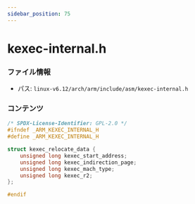 ```yaml
---
sidebar_position: 75
---
```

# kexec-internal.h

### ファイル情報

- パス: `linux-v6.12/arch/arm/include/asm/kexec-internal.h`

### コンテンツ

```h
/* SPDX-License-Identifier: GPL-2.0 */
#ifndef _ARM_KEXEC_INTERNAL_H
#define _ARM_KEXEC_INTERNAL_H

struct kexec_relocate_data {
	unsigned long kexec_start_address;
	unsigned long kexec_indirection_page;
	unsigned long kexec_mach_type;
	unsigned long kexec_r2;
};

#endif

```
